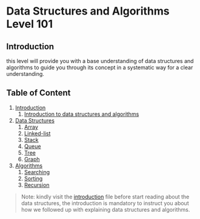# Data Structures and Algorithms Level 101

## Introduction
this level will provide you with a base understanding of data structures and algorithms to guide you through its concept in a systematic way for a clear understanding.

## Table of Content 


1. [Introduction](./01-introduction)
   1. [Introduction to data structures and algorithms](./01-introduction//01-introduction-to-data-structures-and-algorithms/)
3. [Data Structures](./02-data-structures)
   1. [Array](./02-data-structures//01-arrays/)
   2. [Linked-list](./02-data-structures/02-linked-list/)
   3. [Stack](./02-data-structures/03-stack/)
   4. [Queue](./02-data-structures/04-queue/)
   5. [Tree](./02-data-structures/05-tree/)
   6. [Graph](./02-data-structures/)
5. [Algorithms](./03-algorithms)
   1. [Searching]()
   2. [Sorting]()
   3. [Recursion]()
  
> Note: kindly visit the [introduction](https://github.com/SAFCSP-Team/data-structures-and-algorithms-bootcamp/blob/main/data-structures-and-algorithms-101/01-introduction/01-introduction-to-data-structures-and-algorithms/01-introduction-to-data-structures-and-algorithms.md) file before start reading about the data structures, the introduction is mandatory to instruct you about how we followed up with explaining data structures and algorithms.
